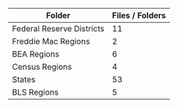 | Folder                    |   Files / Folders |
|---------------------------|-------------------|
| Federal Reserve Districts |                11 |
| Freddie Mac Regions       |                 2 |
| BEA Regions               |                 6 |
| Census Regions            |                 4 |
| States                    |                53 |
| BLS Regions               |                 5 |